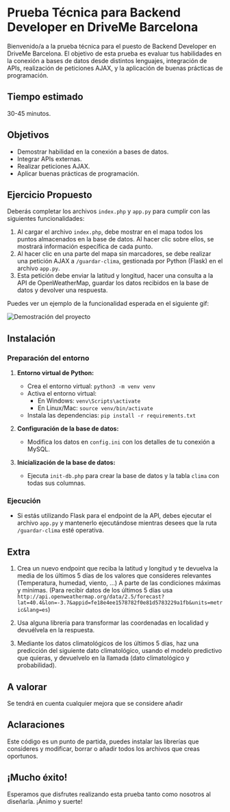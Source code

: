 Prueba Técnica para Backend Developer en DriveMe Barcelona
==========================================================

Bienvenido/a a la prueba técnica para el puesto de Backend Developer en DriveMe Barcelona. El objetivo de esta prueba es evaluar tus habilidades en la conexión a bases de datos desde distintos lenguajes, integración de APIs, realización de peticiones AJAX, y la aplicación de buenas prácticas de programación.

Tiempo estimado
---------------

30-45 minutos.

Objetivos
---------

*   Demostrar habilidad en la conexión a bases de datos.
*   Integrar APIs externas.
*   Realizar peticiones AJAX.
*   Aplicar buenas prácticas de programación.

Ejercicio Propuesto
-------------------

Deberás completar los archivos `index.php` y `app.py` para cumplir con las siguientes funcionalidades:

1.  Al cargar el archivo `index.php`, debe mostrar en el mapa todos los puntos almacenados en la base de datos. Al hacer clic sobre ellos, se mostrará información específica de cada punto.
2.  Al hacer clic en una parte del mapa sin marcadores, se debe realizar una petición AJAX a `/guardar-clima`, gestionada por Python (Flask) en el archivo `app.py`.
3.  Esta petición debe enviar la latitud y longitud, hacer una consulta a la API de OpenWeatherMap, guardar los datos recibidos en la base de datos y devolver una respuesta.

Puedes ver un ejemplo de la funcionalidad esperada en el siguiente gif:

![Demostración del proyecto](demostration.gif)

Instalación
-----------

### Preparación del entorno

1.  **Entorno virtual de Python:**
    
    *   Crea el entorno virtual: `python3 -m venv venv`
    *   Activa el entorno virtual:
        *   En Windows: `venv\Scripts\activate`
        *   En Linux/Mac: `source venv/bin/activate`
    *   Instala las dependencias: `pip install -r requirements.txt`
2.  **Configuración de la base de datos:**
    
    *   Modifica los datos en `config.ini` con los detalles de tu conexión a MySQL.
3.  **Inicialización de la base de datos:**
    
    *   Ejecuta `init-db.php` para crear la base de datos y la tabla `clima` con todas sus columnas.

### Ejecución

*   Si estás utilizando Flask para el endpoint de la API, debes ejecutar el archivo `app.py` y mantenerlo ejecutándose mientras desees que la ruta `/guardar-clima` esté operativa.


Extra
-----------
1. Crea un nuevo endpoint que reciba la latitud y longitud y te devuelva la media de los últimos 5 días de los valores que consideres relevantes (Temperatura, humedad, viento, ...) A parte de las condiciones máximas y mínimas.
(Para recibir datos de los últimos 5 días usa `http://api.openweathermap.org/data/2.5/forecast?lat=40.4&lon=-3.7&appid=fe18e4ee1578782f0e81d5783229a1fb&units=metric&lang=es`)

2. Usa alguna libreria para transformar las coordenadas en localidad y devuélvela en la respuesta.

3. Mediante los datos climatológicos de los últimos 5 días, haz una predicción del siguiente dato climatológico, usando el modelo predictivo que quieras, y devuelvelo en la llamada (dato climatológico y probabilidad).

A valorar
-----------

Se tendrá en cuenta cualquier mejora que se considere añadir

Aclaraciones
-----------

Este código es un punto de partida, puedes instalar las librerías que consideres y modificar, borrar o añadir todos los archivos que creas oportunos.

¡Mucho éxito!
-------------

Esperamos que disfrutes realizando esta prueba tanto como nosotros al diseñarla. ¡Ánimo y suerte!

